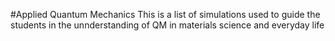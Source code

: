 #Applied Quantum Mechanics 
This is a list of simulations used to guide the students in the unnderstanding of QM in materials science and everyday life

